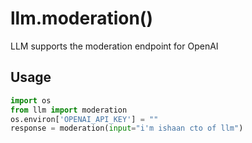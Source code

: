 # llm.moderation()
LLM supports the moderation endpoint for OpenAI

## Usage
```python
import os
from llm import moderation
os.environ['OPENAI_API_KEY'] = ""
response = moderation(input="i'm ishaan cto of llm")   
```
